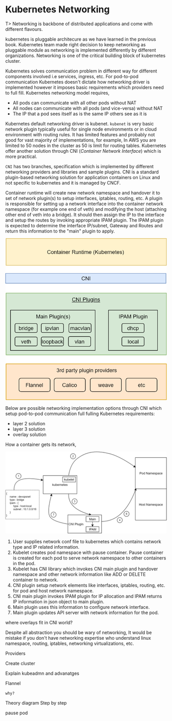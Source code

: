 # Kubernetes Networking

T> Networking is backbone of distributed applications and come with different flavours.

kubernetes is pluggable architecure as we have learned in the previous book. Kubernetes team made right decision to keep networking as pluggable module as networking is implemented differently by different organizations. Networking is one of the critical building block of kubernetes cluster.

Kubernetes solves communication problem in different way for different components involved i.e services, ingress, etc. For pod-to-pod communication Kubernetes doesn't dictate how networking driver is implemented however it imposes basic requirements which providers need to full fill. Kubernetes networking model requires,

* All pods can communicate with all other pods without NAT
* All nodes can communicate with all pods (and vice-versa) without NAT
* The IP that a pod sees itself as is the same IP others see as it is 

Kubernetes default networking driver is kubenet. `kubenet` is very basic network plugin typically useful for single node environments or in cloud environment with routing rules. It has limited features and probably not good for vast majority of implementations, for example, In AWS you are limited to 50 nodes in the cluster as 50 is limit for routing tables. Kubernetes offer another solution through CNI (*Container Network Interface*) which is more practical. 

`CNI` has two branches, specification which is implemented by different networking providers and libraries and sample plugins. CNI is a standard plugin-based networking solution for application containers on Linux and not specific to kubernetes and it is managed by CNCF. 

Container runtime will create new network namespace and handover it to set of network plugin(s) to setup interfaces, iptables, routing, etc. A plugin is responsible for setting up a network interface into the container network namespace (for example one end of veth) and modifying the host (attaching other end of veth into a bridge). It should then assign the IP to the interface and setup the routes by invoking appropriate IPAM plugin. The IPAM plugin is expected to determine the interface IP/subnet, Gateway and Routes and return this information to the "main" plugin to apply.

    
![Figure : Basic CNI diagram](images/cni-basic.png)


Below are possible networking implementation options through CNI which setup pod-to-pod communication full fulling Kubernetes requirements:

* layer 2 solution
* layer 3 solution
* overlay solution


How a container gets its network,

![Figure : CNI Plugin Flow](images/cni-flow.png)


1. User supplies network conf file to kubernetes which contains network type and IP related information.
2. Kubelet creates pod namespace with pause container. Pause container is created for each pod to serve network namespace to other containers in the pod.  
3. Kubelet has CNI library which invokes CNI main plugin and handover namespace and other network information like ADD or DELETE container to network.
4. CNI plugin setup network elements like interfaces, iptables, routing, etc. for pod and host network namespace.
5. CNI main plugin invokes IPAM plugin for IP allocation and IPAM returns IP information in json object to main plugin.
6. Main plugin uses this information to configure network interface.
7. Main plugin updates API server with network information for the pod.  


where overlays fit in CNI world? 


Despite all abstraction you should be wary of networking, It would be mistake if you don't have networking expertise who understand linux namespace, routing, iptables, networking virtualizations, etc.     


Providers
    
Create cluster

Explain kubeadmn and advanatges

Flannel

    why?
Theory diagram
Step by step

pause pod

